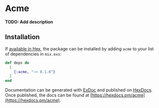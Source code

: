 # Acme

**TODO: Add description**

## Installation

If [available in Hex](https://hex.pm/docs/publish), the package can be installed
by adding `acme` to your list of dependencies in `mix.exs`:

```elixir
def deps do
  [
    {:acme, "~> 0.1.0"}
  ]
end
```

Documentation can be generated with [ExDoc](https://github.com/elixir-lang/ex_doc)
and published on [HexDocs](https://hexdocs.pm). Once published, the docs can
be found at [https://hexdocs.pm/acme](https://hexdocs.pm/acme).

